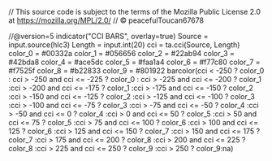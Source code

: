 // This source code is subject to the terms of the Mozilla Public License 2.0 at https://mozilla.org/MPL/2.0/
// © peacefulToucan67678

//@version=5
indicator("CCI BARS", overlay=true)
Source = input.source(hlc3)
Length = input.int(20)
cci = ta.cci(Source, Length)
color_0 = #00332a
color_1 = #056656
color_2 = #22ab94
color_3 = #42bda8
color_4 = #ace5dc
color_5 = #faa1a4
color_6 = #f77c80
color_7 = #f7525f
color_8 = #b22833
color_9 = #801922
barcolor(cci < -250  ? color_0  :  cci > -250  and cci <= -225 ? color_0 :  cci > -225 and cci <= -200 ? color_1 :cci > -200 and cci <= -175 ? color_1 :cci > -175 and cci <= -150 ? color_2 :cci > -150 and cci <= -125 ? color_2 :cci > -125 and cci <= -100 ? color_3 :cci > -100 and cci <= -75 ? color_3 :cci > -75 and cci <= -50 ? color_4 :cci > -50 and cci <= 0 ? color_4 :cci > 0 and cci <= 50 ? color_5 :cci > 50 and cci <= 75 ? color_5 :cci > 75 and cci <= 100 ? color_6 :cci > 100 and cci <= 125 ? color_6 :cci > 125 and cci <= 150 ? color_7 :cci > 150 and cci <= 175 ? color_7 :cci > 175 and cci <= 200 ? color_8 :cci > 200 and cci <= 225 ? color_8 :cci > 225 and cci <= 250 ? color_9 :cci > 250 ? color_9:na)
